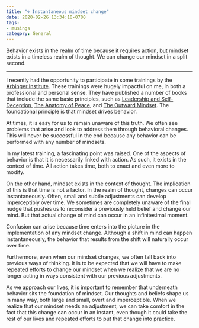 ```yaml
---
title: "🌀 Instantaneous mindset change"
date: 2020-02-26 13:34:10-0700
tags:
- musings
category: General
---
```


Behavior exists in the realm of time because it requires action, but mindset exists in a timeless realm of thought. We can change our mindset in a split second.

***

I recently had the opportunity to participate in some trainings by the [Arbinger Institute](https://arbinger.com/home.html). These trainings were hugely impactful on me, in both a professional and personal sense. They have published a number of books that include the same basic principles, such as [Leadership and Self-Deception](https://arbinger.com/Landing/LeadershipAndSelfDeception.html), [The Anatomy of Peace](https://arbinger.com/Landing/AnatomyOfPeace.html), and [The Outward Mindset](https://arbinger.com/Landing/TheOutwardMindset.html). The foundational principle is that mindset drives behavior.

At times, it is easy for us to remain unaware of this truth. We often see problems that arise and look to address them through behavioral changes. This will never be successful in the end because any behavior can be performed with any number of mindsets.

In my latest training, a fascinating point was raised. One of the aspects of behavior is that it is necessarily linked with action. As such, it exists in the context of time. All action takes time, both to enact and even more to modify.

On the other hand, mindset exists in the context of thought. The implication of this is that time is not a factor. In the realm of thought, changes can occur instantaneously. Often, small and subtle adjustments can develop imperceptibly over time. We sometimes are completely unaware of the final nudge that pushes us to reconsider a previously held belief and change our mind. But that actual change of mind can occur in an infinitesimal moment.

Confusion can arise because time enters into the picture in the implementation of any mindset change. Although a shift in mind can happen instantaneously, the behavior that results from the shift will naturally occur over time.

Furthermore, even when our mindset changes, we often fall back into previous ways of thinking. It is to be expected that we will have to make repeated efforts to change our mindset when we realize that we are no longer acting in ways consistent with our previous adjustments.

As we approach our lives, it is important to remember that underneath behavior sits the foundation of mindset. Our thoughts and beliefs shape us in many way, both large and small, overt and imperceptible. When we realize that our mindset needs an adjustment, we can take comfort in the fact that this change can occur in an instant, even though it could take the rest of our lives and repeated efforts to put that change into practice.